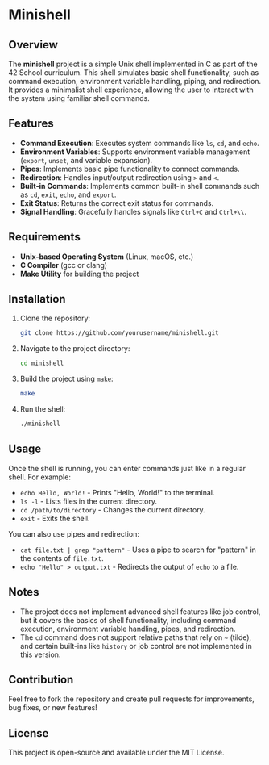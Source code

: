 # Minishell

## Overview

The **minishell** project is a simple Unix shell implemented in C as part of the 42 School curriculum. This shell simulates basic shell functionality, such as command execution, environment variable handling, piping, and redirection. It provides a minimalist shell experience, allowing the user to interact with the system using familiar shell commands.

## Features

- **Command Execution**: Executes system commands like `ls`, `cd`, and `echo`.
- **Environment Variables**: Supports environment variable management (`export`, `unset`, and variable expansion).
- **Pipes**: Implements basic pipe functionality to connect commands.
- **Redirection**: Handles input/output redirection using `>` and `<`.
- **Built-in Commands**: Implements common built-in shell commands such as `cd`, `exit`, `echo`, and `export`.
- **Exit Status**: Returns the correct exit status for commands.
- **Signal Handling**: Gracefully handles signals like `Ctrl+C` and `Ctrl+\\`.

## Requirements

- **Unix-based Operating System** (Linux, macOS, etc.)
- **C Compiler** (gcc or clang)
- **Make Utility** for building the project

## Installation

1. Clone the repository:

    ```bash
    git clone https://github.com/yourusername/minishell.git
    ```

2. Navigate to the project directory:

    ```bash
    cd minishell
    ```

3. Build the project using `make`:

    ```bash
    make
    ```

4. Run the shell:

    ```bash
    ./minishell
    ```

## Usage

Once the shell is running, you can enter commands just like in a regular shell. For example:

- `echo Hello, World!` - Prints "Hello, World!" to the terminal.
- `ls -l` - Lists files in the current directory.
- `cd /path/to/directory` - Changes the current directory.
- `exit` - Exits the shell.

You can also use pipes and redirection:

- `cat file.txt | grep "pattern"` - Uses a pipe to search for "pattern" in the contents of `file.txt`.
- `echo "Hello" > output.txt` - Redirects the output of `echo` to a file.

## Notes

- The project does not implement advanced shell features like job control, but it covers the basics of shell functionality, including command execution, environment variable handling, pipes, and redirection.
- The `cd` command does not support relative paths that rely on `~` (tilde), and certain built-ins like `history` or job control are not implemented in this version.

## Contribution

Feel free to fork the repository and create pull requests for improvements, bug fixes, or new features!

## License

This project is open-source and available under the MIT License.
